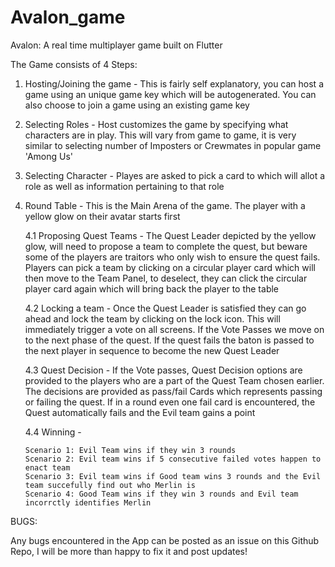 # Avalon_game
Avalon: A real time multiplayer game built on Flutter

The Game consists of 4 Steps:

1. Hosting/Joining the game - This is fairly self explanatory, you can host a game using an unique game key which will be autogenerated. 
   You can also choose to join a game using an existing game key
   
2. Selecting Roles - Host customizes the game by specifying what characters are in play. This will vary from game to game, it is very similar 
   to selecting number of Imposters or Crewmates in popular game 'Among Us'
   
3. Selecting Character - Playes are asked to pick a card to which will allot a role as well as information pertaining to that role

4. Round Table - This is the Main Arena of the game. The player with a yellow glow on their avatar starts first

   4.1 Proposing Quest Teams - The Quest Leader depicted by the yellow glow, will need to propose a team to complete the quest, 
       but beware some of the players are traitors who only wish to ensure the quest fails. Players can pick a team by clicking 
       on a circular player card which will then move to the Team Panel, to deselect, they can click the circular player card 
       again which will bring back the player to the table
       
   4.2 Locking a team - Once the Quest Leader is satisfied they can go ahead and lock the team by clicking on the lock icon. 
       This will immediately trigger a vote on all screens. If the Vote Passes we move on to the next phase of the quest. If
       the quest fails the baton is passed to the next player in sequence to become the new Quest Leader
       
   4.3 Quest Decision - If the Vote passes, Quest Decision options are provided to the players who are a part of the Quest Team 
       chosen earlier. The decisions are provided as pass/fail Cards which represents passing or failing the quest. If in a round 
       even one fail card is encountered, the Quest automatically fails and the Evil team gains a point
       
   4.4 Winning - 
 
       Scenario 1: Evil Team wins if they win 3 rounds
       Scenario 2: Evil team wins if 5 consecutive failed votes happen to enact team
       Scenario 3: Evil team wins if Good team wins 3 rounds and the Evil team succefully find out who Merlin is
       Scenario 4: Good Team wins if they win 3 rounds and Evil team incorrctly identifies Merlin
       
BUGS: 

Any bugs encountered in the App can be posted as an issue on this Github Repo, I will be more than happy to fix it and post updates!
